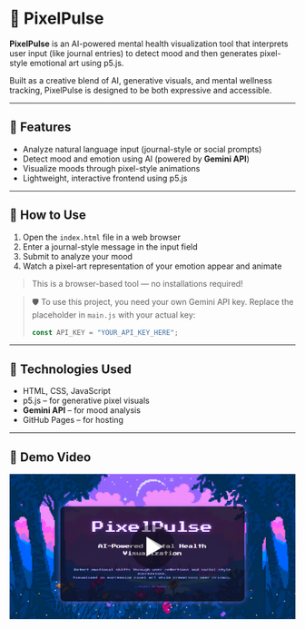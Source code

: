 # 🎨 PixelPulse

**PixelPulse** is an AI-powered mental health visualization tool that interprets user input (like journal entries) to detect mood and then generates pixel-style emotional art using p5.js.

Built as a creative blend of AI, generative visuals, and mental wellness tracking, PixelPulse is designed to be both expressive and accessible.

---

## 🔹 Features

- Analyze natural language input (journal-style or social prompts)
- Detect mood and emotion using AI (powered by **Gemini API**)
- Visualize moods through pixel-style animations
- Lightweight, interactive frontend using p5.js

---

## 🔹 How to Use

1. Open the `index.html` file in a web browser  
2. Enter a journal-style message in the input field  
3. Submit to analyze your mood  
4. Watch a pixel-art representation of your emotion appear and animate

> This is a browser-based tool — no installations required!

> 🛡️ To use this project, you need your own Gemini API key.
> Replace the placeholder in `main.js` with your actual key:
>
> ```js
> const API_KEY = "YOUR_API_KEY_HERE";
> ```

---

## 🔹 Technologies Used

- HTML, CSS, JavaScript  
- p5.js – for generative pixel visuals  
- **Gemini API** – for mood analysis  
- GitHub Pages – for hosting

---

## 🔹 Demo Video

[![PIXEL PULSE](assets/demo-thumb.png)](https://www.loom.com/share/bfa85519fa664682b694c9af10880453)
